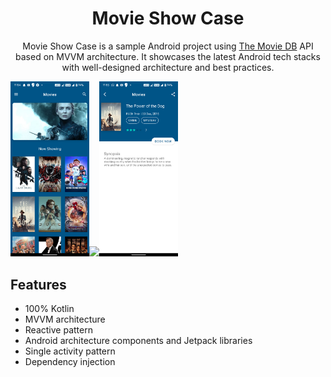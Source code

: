<h1 align="center">Movie Show Case</h1>

<p align="center">
Movie Show Case is a sample Android project using <a href="https://www.themoviedb.org/">The Movie DB</a> API based on MVVM architecture. It showcases the latest Android tech stacks with well-designed architecture and best practices.


<div style="display: inline-block">
<img src='assets/home_1.png' width='25%' /><img src = 'assets/home_2.png' width='25%'/><img src='assets/detail.png' width='25%'/>
</div>

## Features
* 100% Kotlin
* MVVM architecture
* Reactive pattern
* Android architecture components and Jetpack libraries
* Single activity pattern
* Dependency injection
